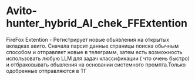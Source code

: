 # Avito-hunter_hybrid_AI_chek_FFExtention
FireFox Extention - Регистрирует новые обьявления на открытых вкладках авито. Сначала парсит данные страницы поиска обычным способом  и отправляет новые в телеграмм, затем есть возможность использовать любую LLМ для задач классификации ( что очень быстро) и отбраковывать обьвления на основании системного промпта.Только одобренные отправляются в ТГ
